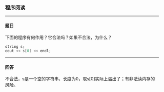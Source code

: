 ### 程序阅读
***
#### 题目

下面的程序有何作用？它合法吗？如果不合法，为什么？

```c++
string s;
cout << s[0] << endl;
```



***
#### 回答

不合法，s是一个空的字符串，长度为0，取s[0]实际上溢出了；有非法读内存的风险。